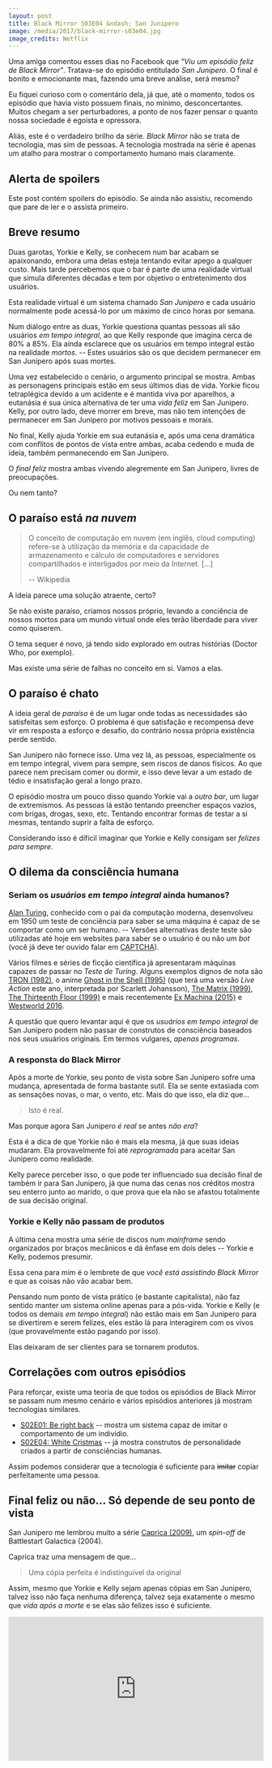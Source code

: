 ```yaml
---
layout: post
title: Black Mirror S03E04 &ndash; San Junipero
image: /media/2017/black-mirror-s03e04.jpg
image_credits: Netflix
---
```


Uma amiga comentou esses dias no Facebook que _"Viu um episódio feliz de Black Mirror"_. Tratava-se do episódio entitulado _San Junipero_. O final é bonito e emocionante mas, fazendo uma breve análise, será mesmo?

Eu fiquei curioso com o comentário dela, já que, até o momento, todos os episódio que havia visto possuem finais, no mínimo, desconcertantes. Muitos chegam a ser perturbadores, a ponto de nos fazer pensar o quanto nossa sociedade é egoista e opressora.

Aliás, este é o verdadeiro brilho da série. _Black Mirror_ não se trata de tecnologia, mas sim de pessoas. A tecnologia mostrada na série é apenas um atalho para mostrar o comportamento humano mais claramente.

## <i class="fa fa-warning"></i> Alerta de spoilers <i class="fa fa-warning"></i>

Este post contém spoilers do episódio. Se ainda não assistiu, recomendo que pare de ler e o assista primeiro.

## Breve resumo

Duas garotas, Yorkie e Kelly, se conhecem num bar acabam se apaixonando, embora uma delas esteja tentando evitar apego a qualquer custo. Mais tarde percebemos que o bar é parte de uma realidade virtual que simula diferentes décadas e tem por objetivo o entretenimento dos usuários.

Esta realidade virtual é um sistema chamado _San Junipero_ e cada usuário normalmente pode acessá-lo por um máximo de cinco horas por semana.

Num diálogo entre as duas, Yorkie questiona quantas pessoas ali são usuários _em tempo integral_, ao que Kelly responde que imagina cerca de 80% a 85%. Ela ainda esclarece que os usuários em tempo integral estão na realidade _mortos_. -- Estes usuários são os que decidem permanecer em San Junipero após suas mortes.

Uma vez estabelecido o cenário, o argumento principal se mostra. Ambas as personagens principais estão em seus últimos dias de vida. Yorkie ficou tetraplégica devido a um acidente e é mantida viva por aparelhos, a eutanásia é sua única alternativa de ter uma _vida feliz_ em San Junipero. Kelly, por outro lado, deve morrer em breve, mas não tem intenções de permanecer em San Junipero por motivos pessoais e morais.

No final, Kelly ajuda Yorkie em sua eutanásia e, após uma cena dramática com conflitos de pontos de vista entre ambas, acaba cedendo e muda de ideia, também permanecendo em San Junipero.

O _final feliz_ mostra ambas vivendo alegremente em San Junipero, livres de preocupações.

Ou nem tanto?

## O paraíso está _na nuvem_

> O conceito de computação em nuvem (em inglês, cloud computing) refere-se à utilização da memória e da capacidade de armazenamento e cálculo de computadores e servidores compartilhados e interligados por meio da Internet. [...]
> 
> -- Wikipedia

A ideia parece uma solução atraente, certo?

Se não existe paraíso, criamos nossos próprio, levando a conciência de nossos mortos para um mundo virtual onde eles terão liberdade para viver como quiserem.

O tema sequer é novo, já tendo sido explorado em outras histórias (Doctor Who, por exemplo).

Mas existe uma série de falhas no conceito em si. Vamos a elas.

## O paraíso é chato

A ideia geral de _paraíso_ é de um lugar onde todas as necessidades são satisfeitas sem esforço. O problema é que satisfação e recompensa deve vir em resposta a esforço e desafio, do contrário nossa própria existência perde sentido.

San Junipero não fornece isso. Uma vez lá, as pessoas, especialmente os em tempo integral, vivem para sempre, sem riscos de danos físicos. Ao que parece nem precisam comer ou dormir, e isso deve levar a um estado de tédio e insatisfação geral a longo prazo.

O episódio mostra um pouco disso quando Yorkie vai a _outro bar_, um lugar de extremismos. As pessoas lá estão tentando preencher espaços vazios, com brigas, drogas, sexo, etc. Tentando encontrar formas de testar a si mesmas, tentando suprir a falta de esforço.

Considerando isso é difícil imaginar que Yorkie e Kelly consigam ser _felizes para sempre_.

## O dilema da consciência humana

### Seriam os _usuários em tempo integral_ ainda humanos?

[Alan Turing](https://pt.wikipedia.org/wiki/Alan_Turing), conhecido com o pai da computação moderna, desenvolveu em 1950 um teste de conciência para saber se uma máquina é capaz de se comportar como um ser humano. -- Versões alternativas deste teste são utilizadas até hoje em websites para saber se o usuário é ou não um _bot_ (você já deve ter ouvido falar em [CAPTCHA](https://pt.wikipedia.org/wiki/CAPTCHA)).

Vários filmes e séries de ficção científica já apresentaram máquinas capazes de passar no _Teste de Turing_. Alguns exemplos dignos de nota são [TRON (1982)](http://www.imdb.com/title/tt0084827), o anime [Ghost in the Shell (1995)](http://www.imdb.com/title/tt0113568) (que terá uma versão _Live Action_ este ano, interpretada por Scarlett Johansson), [The Matrix (1999)](http://www.imdb.com/title/tt0133093/), [The Thirteenth Floor (1999)](http://www.imdb.com/title/tt0139809) e mais recentemente [Ex Machina (2015)](http://www.imdb.com/title/tt0470752) e [Westworld 2016](http://www.imdb.com/title/tt0475784).

A questão que quero levantar aqui é que os _usuários em tempo integral_ de San Junipero podem não passar de construtos de consciência baseados nos seus usuários originais. Em termos vulgares, _apenas programas_.

### A responsta do Black Mirror

Após a morte de Yorkie, seu ponto de vista sobre San Junipero sofre uma mudança, apresentada de forma bastante sutil. Ela se sente extasiada com as sensações novas, o mar, o vento, etc. Mais do que isso, ela diz que...

>  Isto é real.

Mas porque agora San Junipero _é real_ se antes _não era_?

Esta é a dica de que Yorkie não é mais ela mesma, já que suas ideias mudaram. Ela provavelmente foi até _reprogramada_ para aceitar San Junipero como realidade.

Kelly parece perceber isso, o que pode ter influenciado sua decisão final de também ir para San Junipero, já que numa das cenas nos créditos mostra seu enterro junto ao marido, o que prova que ela não se afastou totalmente de sua decisão original.

### Yorkie e Kelly não passam de produtos

A última cena mostra uma série de discos num _mainframe_ sendo organizados por braços mecânicos e dá ênfase em dois deles -- Yorkie e Kelly, podemos presumir.

Essa cena para mim é o lembrete de que _você está assistindo Black Mirror_ e que as coisas não vão acabar bem.

Pensando num ponto de vista prático (e bastante capitalista), não faz sentido manter um sistema online apenas para a pós-vida. Yorkie e Kelly (e todos os demais _em tempo integral_) não estão mais em San Junipero para se divertirem e serem felizes, eles estão lá para interagirem com os vivos (que provavelmente estão pagando por isso).

Elas deixaram de ser clientes para se tornarem produtos.

## Correlações com outros episódios

Para reforçar, existe uma teoria de que todos os episódios de Black Mirror se passam num mesmo cenário e vários episódios anteriores já mostram tecnologias similares.

- [S02E01: Be right back](http://www.imdb.com/title/tt2290780) -- mostra um sistema capaz de imitar o comportamento de um indivídio.
- [S02E04: White Cristmas](http://www.imdb.com/title/tt3973198) --  já mostra construtos de personalidade criados a partir de consciências humanas.

Assim podemos considerar que a tecnologia é suficiente para <del>imitar</del> copiar perfeitamente uma pessoa.

## Final feliz ou não... Só depende de seu ponto de vista

San Junipero me lembrou muito a série [Caprica (2009)](http://www.imdb.com/title/tt0799862), um _spin-off_ de Battlestart Galactica (2004).

Caprica traz uma mensagem de que...

> Uma cópia perfeita é indistinguível da original

Assim, mesmo que Yorkie e Kelly sejam apenas cópias em San Junipero, talvez isso não faça nenhuma diferença, talvez seja exatamente o mesmo que _vida após a morte_ e se elas são felizes isso é suficiente.

<div style="position:relative;height:0;padding-bottom:56.25%"><iframe src="https://www.youtube.com/embed/VqKY9o5igAI?ecver=2" width="640" height="360" frameborder="0" style="position:absolute;width:100%;height:100%;left:0" allowfullscreen></iframe></div>
